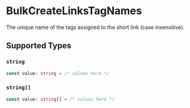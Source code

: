 # BulkCreateLinksTagNames

The unique name of the tags assigned to the short link (case insensitive).


## Supported Types

### `string`

```typescript
const value: string = /* values here */
```

### `string[]`

```typescript
const value: string[] = /* values here */
```

